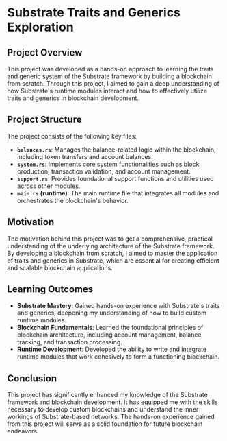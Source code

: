 # Substrate Traits and Generics Exploration

## Project Overview

This project was developed as a hands-on approach to learning the traits and generic system of the Substrate framework by building a blockchain from scratch. Through this project, I aimed to gain a deep understanding of how Substrate's runtime modules interact and how to effectively utilize traits and generics in blockchain development.

## Project Structure

The project consists of the following key files:

- **`balances.rs`**: Manages the balance-related logic within the blockchain, including token transfers and account balances.
- **`system.rs`**: Implements core system functionalities such as block production, transaction validation, and account management.
- **`support.rs`**: Provides foundational support functions and utilities used across other modules.
- **`main.rs` (runtime)**: The main runtime file that integrates all modules and orchestrates the blockchain's behavior.

## Motivation

The motivation behind this project was to get a comprehensive, practical understanding of the underlying architecture of the Substrate framework. By developing a blockchain from scratch, I aimed to master the application of traits and generics in Substrate, which are essential for creating efficient and scalable blockchain applications.

## Learning Outcomes

- **Substrate Mastery**: Gained hands-on experience with Substrate's traits and generics, deepening my understanding of how to build custom runtime modules.
- **Blockchain Fundamentals**: Learned the foundational principles of blockchain architecture, including account management, balance tracking, and transaction processing.
- **Runtime Development**: Developed the ability to write and integrate runtime modules that work cohesively to form a functioning blockchain.

## Conclusion

This project has significantly enhanced my knowledge of the Substrate framework and blockchain development. It has equipped me with the skills necessary to develop custom blockchains and understand the inner workings of Substrate-based networks. The hands-on experience gained from this project will serve as a solid foundation for future blockchain endeavors.


